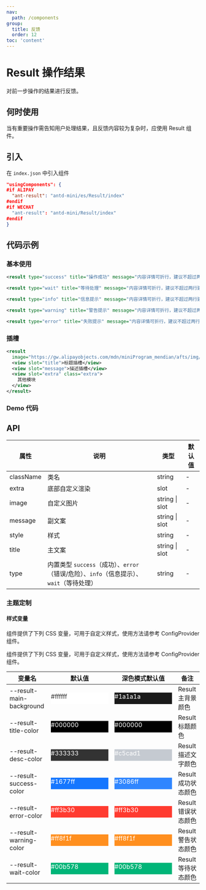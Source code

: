 ```yaml
---
nav:
  path: /components
group:
  title: 反馈
  order: 12
toc: 'content'
---
```


# Result 操作结果

对前一步操作的结果进行反馈。

## 何时使用

当有重要操作需告知用户处理结果，且反馈内容较为复杂时，应使用 Result 组件。

## 引入

在 `index.json` 中引入组件

```json
"usingComponents": {
#if ALIPAY
  "ant-result": "antd-mini/es/Result/index"
#endif
#if WECHAT
  "ant-result": "antd-mini/Result/index"
#endif
}
```

## 代码示例

### 基本使用

```xml
<result type="success" title="操作成功" message="内容详情可折行，建议不超过两行建议不超过两行建议不超过两行" />

<result type="wait" title="等待处理" message="内容详情可折行，建议不超过两行建议不超过两行建议不超过两行" />

<result type="info" title="信息提示" message="内容详情可折行，建议不超过两行建议不超过两行建议不超过两行" />

<result type="warning" title="警告提示" message="内容详情可折行，建议不超过两行建议不超过两行建议不超过两行" />

<result type="error" title="失败提示" message="内容详情可折行，建议不超过两行建议不超过两行建议不超过两行" />
```

### 插槽

```xml
<result
  image="https://gw.alipayobjects.com/mdn/miniProgram_mendian/afts/img/A*wiFYTo5I0m8AAAAAAAAAAABjAQAAAQ/original">
  <view slot="title">标题插槽</view>
  <view slot="message">描述插槽</view>
  <view slot="extra" class="extra">
    其他模块
  </view>
</result>
```

### Demo 代码

<code src='../../demo/pages/Result/index'></code>

## API

| 属性      | 说明                                                                                     | 类型           | 默认值 |
| --------- | ---------------------------------------------------------------------------------------- | -------------- | ------ |
| className | 类名                                                                                     | string         | -      |
| extra     | 底部自定义渲染                                                                           | slot           | -      |
| image     | 自定义图片                                                                               | string \| slot | -      |
| message   | 副文案                                                                                   | string \| slot | -      |
| style     | 样式                                                                                     | string         | -      |
| title     | 主文案                                                                                   | string \| slot | -      |
| type      | 内置类型 `success`（成功）、`error`（错误/危险）、`info`（信息提示）、`wait`（等待处理） | string         | -      |

### 主题定制

#### 样式变量

组件提供了下列 CSS 变量，可用于自定义样式，使用方法请参考 ConfigProvider 组件。

组件提供了下列 CSS 变量，可用于自定义样式，使用方法请参考 ConfigProvider 组件。

| 变量名                   | 默认值                                                                                            | 深色模式默认值                                                                                    | 备注                |
| ------------------------ | ------------------------------------------------------------------------------------------------- | ------------------------------------------------------------------------------------------------- | ------------------- |
| --result-main-background | <div style="width: 150px; height: 30px; background-color: #ffffff; color: #333333;">#ffffff</div> | <div style="width: 150px; height: 30px; background-color: #1a1a1a; color: #ffffff;">#1a1a1a</div> | Result 主背景颜色   |
| --result-title-color     | <div style="width: 150px; height: 30px; background-color: #000000; color: #ffffff;">#000000</div> | <div style="width: 150px; height: 30px; background-color: #000000; color: #ffffff;">#000000</div> | Result 标题颜色     |
| --result-desc-color      | <div style="width: 150px; height: 30px; background-color: #333333; color: #ffffff;">#333333</div> | <div style="width: 150px; height: 30px; background-color: #c5cad1; color: #ffffff;">#c5cad1</div> | Result 描述文字颜色 |
| --result-success-color   | <div style="width: 150px; height: 30px; background-color: #1677ff; color: #ffffff;">#1677ff</div> | <div style="width: 150px; height: 30px; background-color: #3086ff; color: #ffffff;">#3086ff</div> | Result 成功状态颜色 |
| --result-error-color     | <div style="width: 150px; height: 30px; background-color: #ff3b30; color: #ffffff;">#ff3b30</div> | <div style="width: 150px; height: 30px; background-color: #ff3b30; color: #ffffff;">#ff3b30</div> | Result 错误状态颜色 |
| --result-warning-color   | <div style="width: 150px; height: 30px; background-color: #ff8f1f; color: #ffffff;">#ff8f1f</div> | <div style="width: 150px; height: 30px; background-color: #ff8f1f; color: #ffffff;">#ff8f1f</div> | Result 警告状态颜色 |
| --result-wait-color      | <div style="width: 150px; height: 30px; background-color: #00b578; color: #ffffff;">#00b578</div> | <div style="width: 150px; height: 30px; background-color: #00b578; color: #ffffff;">#00b578</div> | Result 等待状态颜色 |

